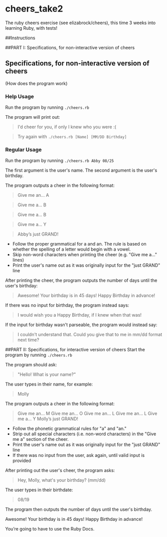 # cheers_take2
The ruby cheers exercise (see elizabrock/cheers), this time 3 weeks into learning Ruby, with tests!

##Instructions

##PART I: Specifications, for non-interactive version of cheers
## Specifications, for non-interactive version of cheers
(How does the program work)

### Help Usage

Run the program by running `./cheers.rb`

The program will print out:

> I'd cheer for you, if only I knew who you were :(

> Try again with `./cheers.rb [Name] [MM/DD Birthday]`

### Regular Usage

Run the program by running `./cheers.rb Abby 08/25`

The first argument is the user's name.  The second argument is the user's birthday.

The program outputs a cheer in the following format:

> Give me an... A

> Give me a... B

> Give me a... B

> Give me a... Y

> Abby’s just GRAND!

* Follow the proper grammatical for a and an. The rule is based on whether the spelling of a letter would begin with a vowel.
* Skip non-word characters when printing the cheer (e.g. "Give me a..." lines)
* Print the user's name out as it was originally input for the "just GRAND" line

After printing the cheer, the program outputs the number of days until the user's birthday:

> Awesome!  Your birthday is in 45 days! Happy Birthday in advance!

If there was no input for birthday, the program instead says:

> I would wish you a Happy Birthday, if I knew when that was!

If the input for birthday wasn't parseable, the program would instead say:

> I couldn't understand that. Could you give that to me in mm/dd format next time?


##PART II: Specifications, for interactive version of cheers
Start the program by running `./cheers.rb`

The program should ask:

> "Hello! What is your name?"

The user types in their name, for example:

> Molly

The program outputs a cheer in the following format:

> Give me an... M
> Give me an... O
> Give me an... L
> Give me an... L
> Give me a... Y
> Molly’s just GRAND!

* Follow the phonetic grammatical rules for "a" and "an."
* Strip out all special characters (i.e. non-word characters) in the "Give me a" section of the cheer.
* Print the user's name out as it was originally input for the "just GRAND" line
* If there was no input from the user, ask again, until valid input is provided

After printing out the user's cheer, the program asks:

> Hey, Molly, what's your birthday? (mm/dd)

The user types in their birthdate:

> 08/19

The program then outputs the number of days until the user's birthday.

Awesome! Your birthday is in 45 days! Happy Birthday in advance!

You’re going to have to use the Ruby Docs.
